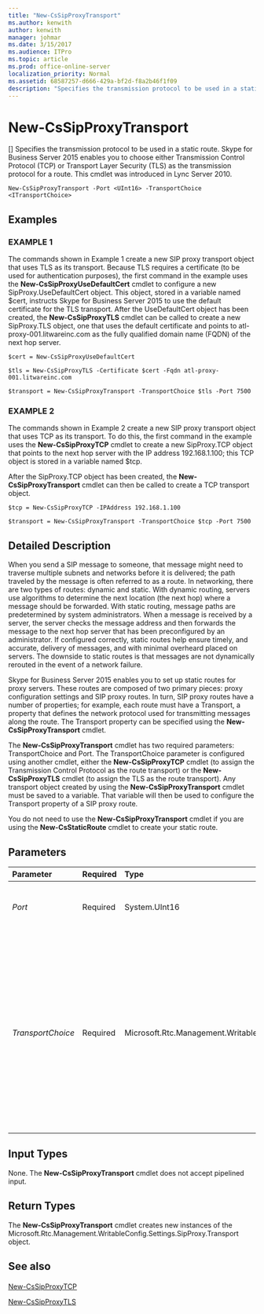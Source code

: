 ```yaml
---
title: "New-CsSipProxyTransport"
ms.author: kenwith
author: kenwith
manager: johmar
ms.date: 3/15/2017
ms.audience: ITPro
ms.topic: article
ms.prod: office-online-server
localization_priority: Normal
ms.assetid: 68587257-d666-429a-bf2d-f8a2b46f1f09
description: "Specifies the transmission protocol to be used in a static route. Skype for Business Server 2015 enables you to choose either Transmission Control Protocol (TCP) or Transport Layer Security (TLS) as the transmission protocol for a route. This cmdlet was introduced in Lync Server 2010."
---
```


# New-CsSipProxyTransport
[]
Specifies the transmission protocol to be used in a static route. Skype for Business Server 2015 enables you to choose either Transmission Control Protocol (TCP) or Transport Layer Security (TLS) as the transmission protocol for a route. This cmdlet was introduced in Lync Server 2010.
  
```
New-CsSipProxyTransport -Port <UInt16> -TransportChoice <ITransportChoice>

```

## Examples

### EXAMPLE 1

The commands shown in Example 1 create a new SIP proxy transport object that uses TLS as its transport. Because TLS requires a certificate (to be used for authentication purposes), the first command in the example uses the **New-CsSipProxyUseDefaultCert** cmdlet to configure a new SipProxy.UseDefaultCert object. This object, stored in a variable named $cert, instructs Skype for Business Server 2015 to use the default certificate for the TLS transport. After the UseDefaultCert object has been created, the **New-CsSipProxyTLS** cmdlet can be called to create a new SipProxy.TLS object, one that uses the default certificate and points to atl-proxy-001.litwareinc.com as the fully qualified domain name (FQDN) of the next hop server.
  
```
$cert = New-CsSipProxyUseDefaultCert

$tls = New-CsSipProxyTLS -Certificate $cert -Fqdn atl-proxy-001.litwareinc.com

$transport = New-CsSipProxyTransport -TransportChoice $tls -Port 7500

```

### EXAMPLE 2

The commands shown in Example 2 create a new SIP proxy transport object that uses TCP as its transport. To do this, the first command in the example uses the **New-CsSipProxyTCP** cmdlet to create a new SipProxy.TCP object that points to the next hop server with the IP address 192.168.1.100; this TCP object is stored in a variable named $tcp.
  
After the SipProxy.TCP object has been created, the **New-CsSipProxyTransport** cmdlet can then be called to create a TCP transport object.
  
```
$tcp = New-CsSipProxyTCP -IPAddress 192.168.1.100

$transport = New-CsSipProxyTransport -TransportChoice $tcp -Port 7500
```

## Detailed Description

When you send a SIP message to someone, that message might need to traverse multiple subnets and networks before it is delivered; the path traveled by the message is often referred to as a route. In networking, there are two types of routes: dynamic and static. With dynamic routing, servers use algorithms to determine the next location (the next hop) where a message should be forwarded. With static routing, message paths are predetermined by system administrators. When a message is received by a server, the server checks the message address and then forwards the message to the next hop server that has been preconfigured by an administrator. If configured correctly, static routes help ensure timely, and accurate, delivery of messages, and with minimal overheard placed on servers. The downside to static routes is that messages are not dynamically rerouted in the event of a network failure.
  
Skype for Business Server 2015 enables you to set up static routes for proxy servers. These routes are composed of two primary pieces: proxy configuration settings and SIP proxy routes. In turn, SIP proxy routes have a number of properties; for example, each route must have a Transport, a property that defines the network protocol used for transmitting messages along the route. The Transport property can be specified using the **New-CsSipProxyTransport** cmdlet.
  
The **New-CsSipProxyTransport** cmdlet has two required parameters: TransportChoice and Port. The TransportChoice parameter is configured using another cmdlet, either the **New-CsSipProxyTCP** cmdlet (to assign the Transmission Control Protocol as the route transport) or the **New-CsSipProxyTLS** cmdlet (to assign the TLS as the route transport). Any transport object created by using the **New-CsSipProxyTransport** cmdlet must be saved to a variable. That variable will then be used to configure the Transport property of a SIP proxy route.
  
You do not need to use the **New-CsSipProxyTransport** cmdlet if you are using the **New-CsStaticRoute** cmdlet to create your static route.
  
## Parameters

|**Parameter**|**Required**|**Type**|**Description**|
|:-----|:-----|:-----|:-----|
| _Port_ <br/> |Required  <br/> |System.UInt16  <br/> |Port number used for SIP routing. For example: -Port 7742.  <br/> |
| _TransportChoice_ <br/> |Required  <br/> |Microsoft.Rtc.Management.WritableConfig.Settings.SipProxy.ITransportChoice  <br/> |Indicates the transmission protocol (TCP or TLS) to be used on the static route. To use the TCP protocol, create a transport object by using the **New-CsSipProxyTCP** cmdlet. To use the TLS protocol, create a transport object by using the **New-CsSipProxyTLS** cmdlet. <br/> |
   
## Input Types

None. The **New-CsSipProxyTransport** cmdlet does not accept pipelined input.
  
## Return Types

The **New-CsSipProxyTransport** cmdlet creates new instances of the Microsoft.Rtc.Management.WritableConfig.Settings.SipProxy.Transport object.
  
## See also

#### 

[New-CsSipProxyTCP](new-cssipproxytcp.md)
  
[New-CsSipProxyTLS](new-cssipproxytls.md)

